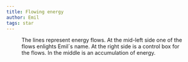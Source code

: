 ```yaml
---
title: Flowing energy
author: Emil
tags: star
---
```

<figure class="bleed">
<img src="/img/emil-drawing/IMG_1475.jpg" alt="">
<figcaption>The lines represent energy flows. At the mid-left side one of the flows enlights Emil´s name. At the right side is a control box for the flows. In the middle is an accumulation of energy.</figcaption>
</figure>
